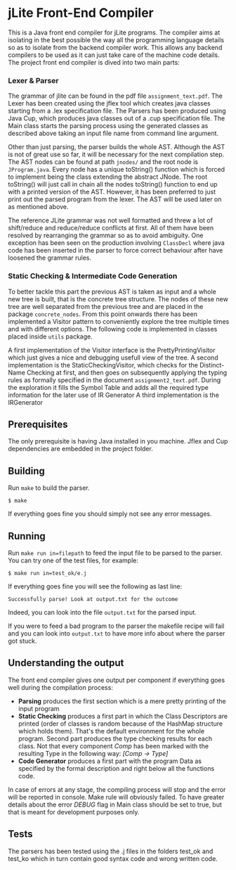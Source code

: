# jLite Front-End Compiler 


This is a Java front end compiler for jLite programs.
The compiler aims at isolating in the best possible the way all the programming language details so as to isolate from the backend compiler work. This allows any backend compilers to be used as it can just take care of the machine code details.
The project front end compiler is dived into two main parts:

### Lexer & Parser
The grammar of jlite can be found in the pdf file `assignment_text.pdf`.
The Lexer has been created using the jflex tool which creates java classes starting from a .lex specification file. The Parsers has been produced using Java Cup, which produces java classes out of a .cup specification file. The Main class starts the parsing process using the generated classes as described above taking an input file name from command line argument.  

Other than just parsing, the parser builds the whole AST. Although the AST is not of great use so far, it will be necessary for the next compilation step. The AST nodes can be found at path `jnodes/` and the root node is `JProgram.java`. Every node has a unique toString() function which is forced to implement being the class extending the abstract JNode. The root toString() will just call in chain all the nodes toString() function to end up with a printed version of the AST. However, it has been preferred to just print out the parsed program from the lexer. The AST will be used later on as mentioned above.

The reference JLite grammar was not well formatted and threw a lot of shift/reduce and reduce/reduce conflicts at first. All of them have been resolved by rearranging the grammar so as to avoid ambiguity. One exception has been seen on the production involving `ClassDecl` where java code has been inserted in the parser to force correct behaviour after have loosened the grammar rules.

### Static Checking & Intermediate Code Generation
To better tackle this part the previous AST is taken as input and a whole new tree is built, that is the concrete tree structure. The nodes of these new tree are well separated from the previous tree and are placed in the package `concrete_nodes`. From this point onwards there has been implemented a Visitor pattern to conveniently explore the tree multiple times and with different options. The following code is implemented in classes placed inside `utils` package.

A first implementation of the Visitor interface is the PrettyPrintingVisitor which just gives a nice and debugging usefull view of the tree.
A second implementation is the StaticCheckingVisitor, which checks for the Distinct-Name Checking at first, and then goes on subsequently applying the typing rules as formally specified in the document `assignment2_text.pdf`. During the exploration it fills the Symbol Table and adds all the required type information for the later use of IR Generator 
A third implementation is the IRGenerator


## Prerequisites

The only prerequisite is having Java installed in you machine.
Jflex and Cup dependencies are embedded in the project folder.

## Building

Run `make` to build the parser.

    $ make

If everything goes fine you should simply not see any error messages.

## Running

Run `make run in=filepath` to feed the input file to be parsed to the parser. You can try one of the test files, for example:

    $ make run in=test_ok/e.j

If everything goes fine you will see the following as last line:

    Successfully parse! Look at output.txt for the outcome

Indeed, you can look into the file `output.txt` for the parsed input.

If you were to feed a bad program to the parser the makefile recipe will fail and you can look into `output.txt` to have more info about where the parser got stuck.

## Understanding the output
The front end compiler gives one output per component if everything goes well during the compilation process:
- <b>Parsing</b> produces the first section which is a mere pretty printing of the input program
- <b>Static Checking</b> produces a first part in which the Class Descriptors are printed (order of classes is random because of the HashMap structure which holds them). That's the default environment for the whole program. Second part produces the type checking results for each class. Not that every component _Comp_ has been marked with the resulting Type in the following way: 
_[Comp -> Type]_
- <b>Code Generator</b> produces a first part with the program Data as specified by the formal description and right below all the functions code.

In case of errors at any stage, the compiling process will stop and the error will be reported in console. Make rule will obviously failed.
To have greater details about the error _DEBUG_ flag in Main class should be set to true, but that is meant for development purposes only.

## Tests

The parsers has been tested using the .j files in the folders test_ok and test_ko which in turn contain good syntax code and wrong written code.

